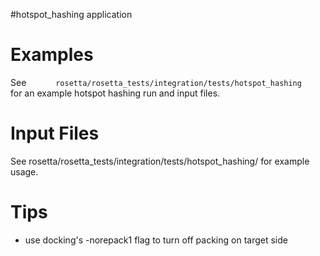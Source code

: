 #hotspot\_hashing application

Examples
============

See `       rosetta/rosetta_tests/integration/tests/hotspot_hashing      ` for an example hotspot hashing run and input files.

Input Files
===========

See rosetta/rosetta\_tests/integration/tests/hotspot\_hashing/ for example usage.

Tips
====

-   use docking's -norepack1 flag to turn off packing on target side


